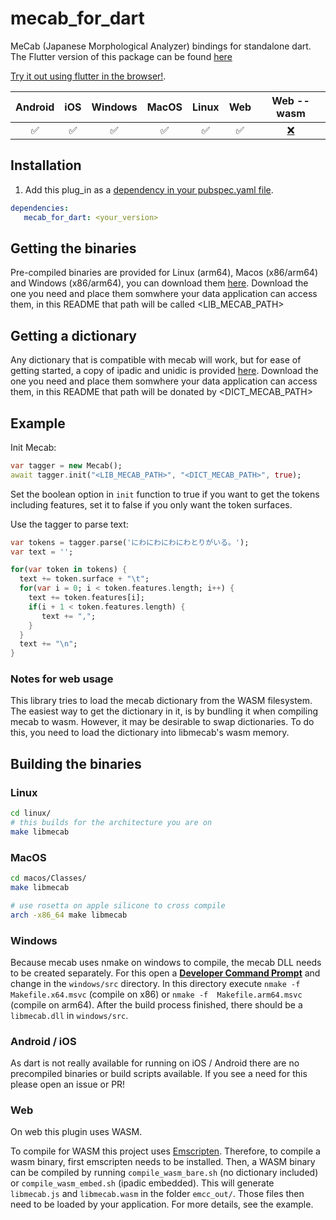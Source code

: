 # mecab_for_dart

MeCab (Japanese Morphological Analyzer) bindings for standalone dart.
The Flutter version of this package can be found [here](https://pub.dev/packages/mecab_for_flutter)

[Try it out using flutter in the browser!](https://captaindario.github.io/mecab_for_flutter/).

| Android | iOS | Windows | MacOS | Linux | Web | Web --wasm |
|:-------:|:---:|:-------:|:-----:|:-----:|:---:|:----------:|
|    ✅    |  ✅  |    ✅    |   ✅   |   ✅   |  ✅  |      [❌](https://github.com/CaptainDario/mecab_for_dart/issues/5)     |

## Installation

1. Add this plug_in as a [dependency in your pubspec.yaml file](https://flutter.io/platform-plugins/).
```yaml
dependencies:   
   mecab_for_dart: <your_version> 
```

## Getting the binaries

Pre-compiled binaries are provided for Linux (arm64), Macos (x86/arm64) and Windows (x86/arm64), you can download them [here](https://github.com/CaptainDario/mecab_for_dart/releases/tag/data).
Download the one you need and place them somwhere your data application can access them, in this README that path will be called <LIB_MECAB_PATH>

## Getting a dictionary

Any dictionary that is compatible with mecab will work, but for ease of getting started, a copy of ipadic and unidic is provided [here](https://github.com/CaptainDario/mecab_for_dart/releases/tag/data).
Download the one you need and place them somwhere your data application can access them, in this README that path will be donated by <DICT_MECAB_PATH>

## Example

Init Mecab:

```dart
var tagger = new Mecab();
await tagger.init("<LIB_MECAB_PATH>", "<DICT_MECAB_PATH>", true);
```

Set the boolean option in `init` function to true if you want to get the tokens including features,
set it to false if you only want the token surfaces.

Use the tagger to parse text:

```dart
var tokens = tagger.parse('にわにわにわにわとりがいる。');
var text = '';

for(var token in tokens) {
  text += token.surface + "\t";
  for(var i = 0; i < token.features.length; i++) {
    text += token.features[i];
    if(i + 1 < token.features.length) {
       text += ",";
    }
  }
  text += "\n";
}
```

### Notes for web usage

This library tries to load the mecab dictionary from the WASM filesystem.
The easiest way to get the dictionary in it, is by bundling it when compiling mecab to wasm.
However, it may be desirable to swap dictionaries. To do this, you need to load the dictionary into libmecab's wasm memory.

## Building the binaries

### Linux

```bash
cd linux/
# this builds for the architecture you are on
make libmecab
```

### MacOS

```bash
cd macos/Classes/
make libmecab

# use rosetta on apple silicone to cross compile
arch -x86_64 make libmecab
```

### Windows

Because mecab uses nmake on windows to compile, the mecab DLL needs to be created separately.
For this open a [**Developer Command Prompt**](https://learn.microsoft.com/en-us/visualstudio/ide/reference/command-prompt-powershell?view=vs-2022) and change in the `windows/src` directory.
In this directory execute `nmake -f  Makefile.x64.msvc` (compile on x86) or `nmake -f  Makefile.arm64.msvc` (compile on arm64).
After the build process finished, there should be a `libmecab.dll` in `windows/src`.

### Android / iOS

As dart is not really available for running on iOS / Android there are no precompiled binaries or build scripts available.
If you see a need for this please open an issue or PR!

### Web

On web this plugin uses WASM.

To compile for WASM this project uses [Emscripten](https://emscripten.org/).
Therefore, to compile a wasm binary, first emscripten needs to be installed.
Then, a WASM binary can be compiled by running `compile_wasm_bare.sh` (no dictionary included) or `compile_wasm_embed.sh` (ipadic embedded).
This will generate `libmecab.js` and `libmecab.wasm` in the folder `emcc_out/`.
Those files then need to be loaded by your application.
For more details, see the example.
